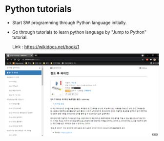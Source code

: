# Python tutorials

- Start SW programming through Python language initially.

- Go through tutorials to learn python language by "Jump to Python" tutorial.

  Link : https://wikidocs.net/book/1

![img](./img.png)

